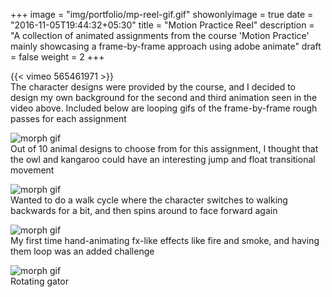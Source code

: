 +++
image = "img/portfolio/mp-reel-gif.gif"
showonlyimage = true
date = "2016-11-05T19:44:32+05:30"
title = "Motion Practice Reel"
description = "A collection of animated assignments from the course 'Motion Practice' mainly showcasing a frame-by-frame approach using adobe animate"
draft = false
weight = 2
+++

{{< vimeo 565461971 >}}  
The character designs were provided by the course, and I decided to design my own background for the second and third animation seen in the video above.
Included below are looping gifs of the frame-by-frame rough passes for each assignment

![morph gif](/img/portfolio/mp-lesson-05-gif.gif)  
Out of 10 animal designs to choose from for this assignment, I thought that the owl and kangaroo could have an interesting jump and float transitional movement  

![morph gif](/img/portfolio/mp-walk-gif.gif)  
Wanted to do a walk cycle where the character switches to walking backwards for a bit, and then spins around to face forward again  

![morph gif](/img/portfolio/mp-effects-gif.gif)  
My first time hand-animating fx-like effects like fire and smoke, and having them loop was an added challenge  

![morph gif](/img/portfolio/mp-croc-gif.gif)  
Rotating gator